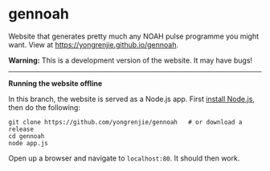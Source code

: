 # gennoah

Website that generates pretty much any NOAH pulse programme you might want.
View at https://yongrenjie.github.io/gennoah.

**Warning:** This is a development version of the website. It may have bugs!

-------------------------

**Running the website offline**

In this branch, the website is served as a Node.js app. First [install Node.js](https://nodejs.org/en/download/), then do the following:

```
git clone https://github.com/yongrenjie/gennoah   # or download a release
cd gennoah
node app.js
```

Open up a browser and navigate to `localhost:80`. It should then work.
